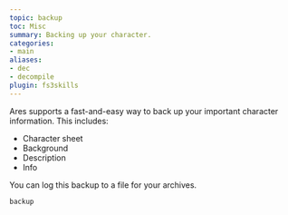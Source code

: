 ```yaml
---
topic: backup
toc: Misc
summary: Backing up your character.
categories:
- main
aliases:
- dec
- decompile
plugin: fs3skills
---
```

Ares supports a fast-and-easy way to back up your important character information.  This includes:

* Character sheet
* Background
* Description
* Info

You can log this backup to a file for your archives.

`backup`
